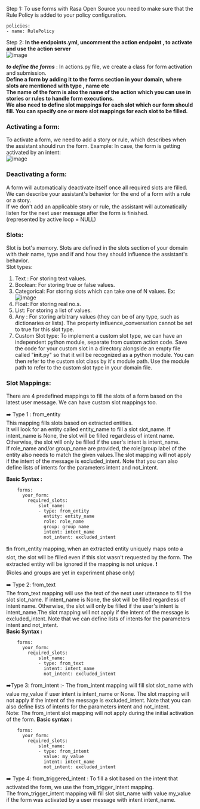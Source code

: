 Step 1: To use forms with Rasa Open Source you need to make sure that the Rule Policy is added to your policy configuration.  

    policies:
    - name: RulePolicy 
    
Step 2: **In the endpoints.yml, uncomment the action endpoint , to activate and use the action server**  
![image](https://user-images.githubusercontent.com/64036955/123055825-e8d2b900-d423-11eb-93e7-d63f78305ad6.png)

**_to define the forms_** : In actions.py file, we create a class for form activation and submission.  
**Define a form by adding it to the forms section in your domain, where slots are mentioned with type , name etc**    
**The name of the form is also the name of the action which you can use in stories or rules to handle form executions.**    
**We also need to define slot mappings for each slot which our form should fill. You can specify one or more slot mappings for each slot to be filled.**


### Activating a form:  
To activate a form, we need to add a story or rule, which describes when the assistant should run the form. 
Example: In case, the form is getting activated by an intent:  
![image](https://user-images.githubusercontent.com/64036955/123062679-613c7880-d42a-11eb-8726-5cf1b8645fd0.png)

### Deactivating a form: 
A form will automatically deactivate itself once all required slots are filled.  
We can describe your assistant's behavior for the end of a form with a rule or a story.   
If we don't add an applicable story or rule, the assistant will automatically listen for the next user message after the form is finished.  
(represented by active loop = NULL)

### Slots:  
Slot is bot's memory. Slots are defined in the slots section of your domain with their name, type and if and how they should influence the assistant's behavior.  
Slot types:  
1. Text : For storing text values.
1. Boolean: For storing  true or false values.
2. Categorical:  For storing slots which can take one of N values. Ex: ![image](https://user-images.githubusercontent.com/64036955/123245548-92887780-d502-11eb-8559-fff699488024.png)
3. Float:  For storing real no.s.
4. List: For storing a list of values.
5. Any : For storing arbitrary values (they can be of any type, such as dictionaries or lists). The property influence_conversation cannot be set to true for this slot type.  
6. Custom Slot type:  To implement a custom slot type, we can have an independent python module, separate from custom action code. Save the code for your custom slot in a directory alongside an empty file called "__init__.py" so that it will be recognized as a python module. You can then refer to the custom slot class by it's module path. Use the module path to refer to the custom slot type in your domain file.
### Slot Mappings:  
There are 4 predefined mappings to fill the slots of a form based on the latest user message. We can have custom slot mappings too.  

➡️ Type 1 : from_entity  
This mapping fills slots based on extracted entities.  
 It will look for an entity called entity_name to fill a slot slot_name. If intent_name is None, the slot will be filled regardless of intent name. Otherwise, the slot will only be filled if the user's intent is intent_name.  
 If role_name and/or group_name are provided, the role/group label of the entity also needs to match the given values.The slot mapping will not apply if the intent of the message is excluded_intent. Note that you can also define lists of intents for the parameters intent and not_intent.    
 
 
 
 **Basic Syntax :**  
   
        forms:
          your_form:
            required_slots:
                slot_name:
                - type: from_entity
                  entity: entity_name
                  role: role_name
                  group: group name
                  intent: intent_name
                  not_intent: excluded_intent  
                  
❗In from_entity mapping, when an extracted entity uniquely maps onto a slot, the slot will be filled even if this slot wasn't requested by the form. The extracted entity will be ignored if the mapping is not unique. ❗    
(Roles and groups are yet in experiment phase only)

➡️ Type 2: from_text  
The from_text mapping will use the text of the next user utterance to fill the slot slot_name. If intent_name is None, the slot will be filled regardless of intent name. Otherwise, the slot will only be filled if the user's intent is intent_name.The slot mapping will not apply if the intent of the message is excluded_intent. Note that we can define lists of intents for the parameters intent and not_intent.  
**Basic Syntax :**  

        forms:
          your_form:
            required_slots:
                slot_name:
                - type: from_text
                  intent: intent_name
                  not_intent: excluded_intent
                  
➡️Type 3: from_intent :-
The from_intent mapping will fill slot slot_name with value my_value if user intent is intent_name or None. The slot mapping will not apply if the intent of the message is excluded_intent. Note that you can also define lists of intents for the parameters intent and not_intent.  
Note: The from_intent slot mapping will not apply during the initial activation of the form.
**Basic syntax :**

        forms:
          your_form:
            required_slots:
                slot_name:
                - type: from_intent
                  value: my_value
                  intent: intent_name
                  not_intent: excluded_intent
                  
➡️ Type 4: from_triggered_intent :
To fill a slot based on the intent that activated the form, we use the from_trigger_intent mapping.  
The from_trigger_intent mapping will fill slot slot_name with value my_value if the form was activated by a user message with intent intent_name. 
